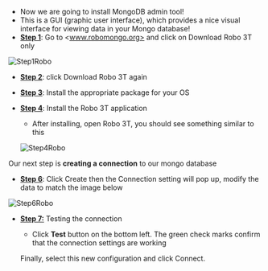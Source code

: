 <!--title={Installing Robo 3T}-->

- Now we are going to install MongoDB admin tool!
- This is a GUI (graphic user interface), which provides a nice visual interface for viewing data in your Mongo database!
- **<u>Step 1</u>**: Go to <www.robomongo.org> and click on Download Robo 3T only

![Step1Robo](https://projectbit.s3-us-west-1.amazonaws.com/darlene/labs/Step1Robo.png)



- **<u>Step 2</u>**: click Download Robo 3T again

- <u>**Step 3**</u>: Install the appropriate package for your OS

- **<u>Step 4</u>**: Install the Robo 3T application 

  - After installing, open Robo 3T, you should see something similar to this

  ![Step4Robo](https://projectbit.s3-us-west-1.amazonaws.com/darlene/labs/Step4Robo.png)



Our next step is **creating a connection** to our mongo database

- **<u>Step 6</u>**: Click Create then the Connection setting will pop up, modify the data to match the image below

![Step6Robo](https://projectbit.s3-us-west-1.amazonaws.com/darlene/labs/Step6Robo.png)



- **<u>Step 7:</u>** Testing the connection
  
  - Click **Test** button on the bottom left. The green check marks confirm that the connection settings are working
  
  Finally, select this new configuration and click Connect.

